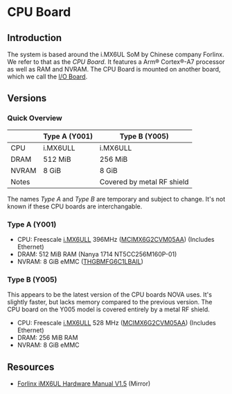 # CPU Board

## Introduction

The system is based around the i.MX6UL SoM by Chinese company Forlinx. We refer to that as the *CPU Board*. It features a Arm® Cortex®-A7 processor as well as RAM and NVRAM. The CPU Board is mounted on another board, which we call the [I/O Board](IO-Board.md). 

## Versions

### Quick Overview

 | &nbsp; | Type A (Y001) | Type B (Y005)              |
 | ------ | ------------- | -------------------------- |
 | CPU    | i.MX6ULL      | i.MX6ULL                   |
 | DRAM   | 512 MiB       | 256 MiB                    |
 | NVRAM  | 8 GiB         | 8 GiB                      |
 | Notes  |               | Covered by metal RF shield |

The names *Type A* and *Type B* are temporary and subject to change. It's not known if these CPU boards are interchangable.

### Type A (Y001)

* CPU: Freescale [i.MX6ULL](https://www.nxp.com/products/processors-and-microcontrollers/arm-processors/i.mx-applications-processors/i.mx-6-processors/i.mx-6ull-single-core-processor-with-arm-cortex-a7-core:i.MX6ULL) 396MHz ([MCIMX6G2CVM05AA](https://www.nxp.com/part/MCIMX6G2CVM05AA#/)) (Includes Ethernet)
* DRAM: 512 MiB RAM (Nanya 1714 NT5CC256M160P-01)
* NVRAM: 8 GiB eMMC ([THGBMFG6C1LBAIL](https://eu.mouser.com/ProductDetail/Kioxia-America/THGBMFG6C1LBAIL?qs=hicmRmzGcNTKfLV%252BlObBrg==))


### Type B (Y005)

This appears to be the latest version of the CPU boards NOVA uses. It's slightly faster, but lacks memory compared to the previous version. The CPU board on the Y005 model is covered entirely by a metal RF shield.

* CPU: Freescale [i.MX6ULL](https://www.nxp.com/products/processors-and-microcontrollers/arm-processors/i.mx-applications-processors/i.mx-6-processors/i.mx-6ull-single-core-processor-with-arm-cortex-a7-core:i.MX6ULL) 528 MHz ([MCIMX6G2CVM05AA](https://www.nxp.com/part/MCIMX6G2CVM05AA#/)) (Includes Ethernet)
* DRAM: 256 MiB RAM
* NVRAM: 8 GiB eMMC


## Resources
 
* [Forlinx iMX6UL Hardware Manual V1.5](../Assets/PDF/iMX6UL-HardwareManual-V1.5.pdf) (Mirror)


